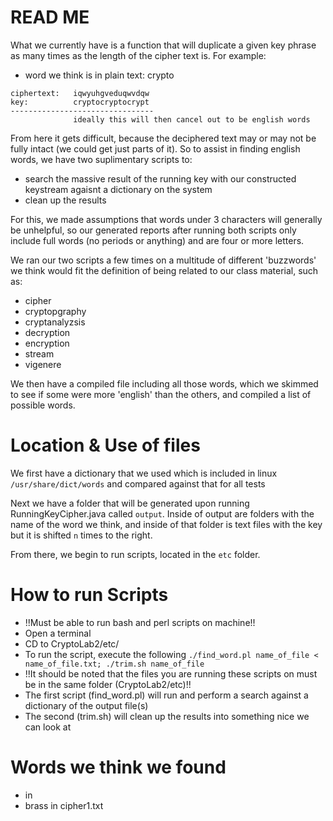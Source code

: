 # READ ME

What we currently have is a function that will duplicate a given key phrase as many times as the length of the cipher text is. For  example:

* word we think is in plain text: crypto  
```
ciphertext:   iqwyuhgveduqwvdqw
key:          cryptocryptocrypt
--------------------------------
              ideally this will then cancel out to be english words
```
From here it gets difficult, because the deciphered text may or may not be fully intact (we could get just parts of it). So to assist in finding english words, we have two suplimentary scripts to:
* search the massive result of the running key with our constructed keystream agaisnt a dictionary on the system
* clean up the results 

For this, we made assumptions that words under 3 characters will generally be unhelpful, so our generated reports after running both scripts only include full words (no periods or anything) and are four or more letters.

We ran our two scripts a few times on a multitude of different 'buzzwords' we think would fit the definition of being related to our class material, such as:
 * cipher
 * cryptopgraphy
 * cryptanalyzsis
 * decryption
 * encryption
 * stream
 * vigenere
 
We then have a compiled file including all those words, which we skimmed to see if some were more 'english' than the others, and compiled a list of possible words.

# Location & Use of files
We first have a dictionary that we used which is included in linux ```/usr/share/dict/words``` and compared against that for all tests

Next we have a folder that will be generated upon running RunningKeyCipher.java called `output`. Inside of output are folders with the name of the word we think, and inside of that folder is text files with the key but it is shifted `n` times to the right.

From there, we begin to run scripts, located in the `etc` folder.

# How to run Scripts
* !!Must be able to run bash and perl scripts on machine!!
* Open a terminal
* CD to CryptoLab2/etc/
* To run the script, execute the following
```./find_word.pl name_of_file < name_of_file.txt; ./trim.sh name_of_file``` 
* !!It should be noted that the files you are running these scripts on must be in the same folder (CryptoLab2/etc)!!
* The first script (find_word.pl) will run and perform a search against a dictionary of the output file(s)
* The second (trim.sh) will clean up the results into something nice we can look at

# Words we think we found
* <word> in <file>
* brass in cipher1.txt
